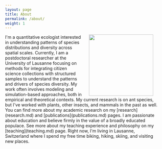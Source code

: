 ```yaml
---
layout: page
title: About
permalink: /about/
weight: 1
---
```


<img align="right" width="210" height="200" style="margin: 0px 20px" src="{{ site.url }}/assets/headshot_2.jpg">  
I'm a quantitative ecologist interested in understanding patterns of species distributions and diversity across spatial scales. Currently, I am a postdoctoral researcher at the University of Lausanne focusing on methods for integrating citizen science collections with structured samples to understand the patterns and drivers of species diversity. My work often involves modeling and simulation-based approaches, both in empirical and theoretical contexts. My current research is on ant species, but I've worked with plants, other insects, and mammals in the past as well. You can find more about my academic research on my [research](research.md) and [publications](publications.md) pages. I am passionate about education and believe firmly in the value of a broadly educated populace. See more about my teaching experience and philosophy on my [teaching](teaching.md) page. Right now, I'm living in Lausanne, Switzerland where I spend my free time biking, hiking, skiing, and visiting new places.
